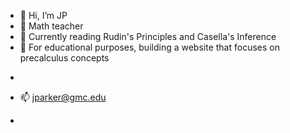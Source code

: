 - 👋 Hi, I’m JP
- 👀 Math teacher
- 🌱 Currently reading Rudin's Principles and Casella's Inference 
- 💞️ For educational purposes, building a website that focuses on precalculus concepts
- ~~~
- 📫 jparker@gmc.edu
- ~~~
